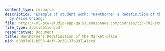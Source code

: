 ```yaml
---
content_type: resource
description: 'Example of student work: "Hawthorne''s Redefinition of the Market-place"
  by Alice Chiang.'
file: https://ol-ocw-studio-app-qa.s3.amazonaws.com/courses/21l-702-studies-in-fiction-rethinking-the-american-masterpiece-fall-2007/d5897e01b5534df69c3837b997141ec9_achiang_essay1.pdf
file_type: application/pdf
resourcetype: Document
title: Hawthorne's Redefinition of the Market-place
uid: d5897e01-b553-4df6-9c38-37b997141ec9
---
```

